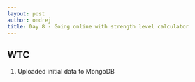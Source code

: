 ```yaml
---
layout: post
author: ondrej
title: Day 8 - Going online with strength level calculator
---
```

## WTC
1. Uploaded initial data to MongoDB